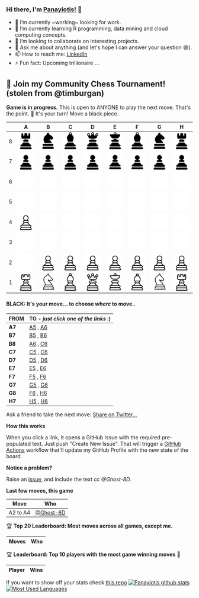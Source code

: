 
### Hi there, I'm [Panayiotis!](https://panayiotisleon1.wixsite.com/eportfolio) 👋

- 🔭 I’m currently ~working~ looking for work. 
- 🌱 I’m currently learning R programming, data mining and cloud computing concepts.
- 👯 I’m looking to collaborate on interesting projects.
- 💬 Ask me about anything (and let's hope I can answer your question 😄).
- 📫 How to reach me: [LinkedIn](https://www.linkedin.com/in/panayiotis-leon/)
- ⚡ Fun fact: Upcoming trillionaire ...


## :game_die: Join my Community Chess Tournament! (stolen from @timburgan)



**Game is in progress.** This is open to ANYONE to play the next move. That's the point. :wave:  It's your turn! Move a black piece.

|   | A | B | C | D | E | F | G | H |
| - | - | - | - | - | - | - | - | - |
| 8 | ![](https://raw.githubusercontent.com/Ghost-8D/Ghost-8D/master/chess_images/r.png) | ![](https://raw.githubusercontent.com/Ghost-8D/Ghost-8D/master/chess_images/n.png) | ![](https://raw.githubusercontent.com/Ghost-8D/Ghost-8D/master/chess_images/b.png) | ![](https://raw.githubusercontent.com/Ghost-8D/Ghost-8D/master/chess_images/q.png) | ![](https://raw.githubusercontent.com/Ghost-8D/Ghost-8D/master/chess_images/k.png) | ![](https://raw.githubusercontent.com/Ghost-8D/Ghost-8D/master/chess_images/b.png) | ![](https://raw.githubusercontent.com/Ghost-8D/Ghost-8D/master/chess_images/n.png) | ![](https://raw.githubusercontent.com/Ghost-8D/Ghost-8D/master/chess_images/r.png) |
| 7 | ![](https://raw.githubusercontent.com/Ghost-8D/Ghost-8D/master/chess_images/p.png) | ![](https://raw.githubusercontent.com/Ghost-8D/Ghost-8D/master/chess_images/p.png) | ![](https://raw.githubusercontent.com/Ghost-8D/Ghost-8D/master/chess_images/p.png) | ![](https://raw.githubusercontent.com/Ghost-8D/Ghost-8D/master/chess_images/p.png) | ![](https://raw.githubusercontent.com/Ghost-8D/Ghost-8D/master/chess_images/p.png) | ![](https://raw.githubusercontent.com/Ghost-8D/Ghost-8D/master/chess_images/p.png) | ![](https://raw.githubusercontent.com/Ghost-8D/Ghost-8D/master/chess_images/p.png) | ![](https://raw.githubusercontent.com/Ghost-8D/Ghost-8D/master/chess_images/p.png) |
| 6 | ![](https://raw.githubusercontent.com/Ghost-8D/Ghost-8D/master/chess_images/blank.png) | ![](https://raw.githubusercontent.com/Ghost-8D/Ghost-8D/master/chess_images/blank.png) | ![](https://raw.githubusercontent.com/Ghost-8D/Ghost-8D/master/chess_images/blank.png) | ![](https://raw.githubusercontent.com/Ghost-8D/Ghost-8D/master/chess_images/blank.png) | ![](https://raw.githubusercontent.com/Ghost-8D/Ghost-8D/master/chess_images/blank.png) | ![](https://raw.githubusercontent.com/Ghost-8D/Ghost-8D/master/chess_images/blank.png) | ![](https://raw.githubusercontent.com/Ghost-8D/Ghost-8D/master/chess_images/blank.png) | ![](https://raw.githubusercontent.com/Ghost-8D/Ghost-8D/master/chess_images/blank.png) |
| 5 | ![](https://raw.githubusercontent.com/Ghost-8D/Ghost-8D/master/chess_images/blank.png) | ![](https://raw.githubusercontent.com/Ghost-8D/Ghost-8D/master/chess_images/blank.png) | ![](https://raw.githubusercontent.com/Ghost-8D/Ghost-8D/master/chess_images/blank.png) | ![](https://raw.githubusercontent.com/Ghost-8D/Ghost-8D/master/chess_images/blank.png) | ![](https://raw.githubusercontent.com/Ghost-8D/Ghost-8D/master/chess_images/blank.png) | ![](https://raw.githubusercontent.com/Ghost-8D/Ghost-8D/master/chess_images/blank.png) | ![](https://raw.githubusercontent.com/Ghost-8D/Ghost-8D/master/chess_images/blank.png) | ![](https://raw.githubusercontent.com/Ghost-8D/Ghost-8D/master/chess_images/blank.png) |
| 4 | ![](https://raw.githubusercontent.com/Ghost-8D/Ghost-8D/master/chess_images/P.png) | ![](https://raw.githubusercontent.com/Ghost-8D/Ghost-8D/master/chess_images/blank.png) | ![](https://raw.githubusercontent.com/Ghost-8D/Ghost-8D/master/chess_images/blank.png) | ![](https://raw.githubusercontent.com/Ghost-8D/Ghost-8D/master/chess_images/blank.png) | ![](https://raw.githubusercontent.com/Ghost-8D/Ghost-8D/master/chess_images/blank.png) | ![](https://raw.githubusercontent.com/Ghost-8D/Ghost-8D/master/chess_images/blank.png) | ![](https://raw.githubusercontent.com/Ghost-8D/Ghost-8D/master/chess_images/blank.png) | ![](https://raw.githubusercontent.com/Ghost-8D/Ghost-8D/master/chess_images/blank.png) |
| 3 | ![](https://raw.githubusercontent.com/Ghost-8D/Ghost-8D/master/chess_images/blank.png) | ![](https://raw.githubusercontent.com/Ghost-8D/Ghost-8D/master/chess_images/blank.png) | ![](https://raw.githubusercontent.com/Ghost-8D/Ghost-8D/master/chess_images/blank.png) | ![](https://raw.githubusercontent.com/Ghost-8D/Ghost-8D/master/chess_images/blank.png) | ![](https://raw.githubusercontent.com/Ghost-8D/Ghost-8D/master/chess_images/blank.png) | ![](https://raw.githubusercontent.com/Ghost-8D/Ghost-8D/master/chess_images/blank.png) | ![](https://raw.githubusercontent.com/Ghost-8D/Ghost-8D/master/chess_images/blank.png) | ![](https://raw.githubusercontent.com/Ghost-8D/Ghost-8D/master/chess_images/blank.png) |
| 2 | ![](https://raw.githubusercontent.com/Ghost-8D/Ghost-8D/master/chess_images/blank.png) | ![](https://raw.githubusercontent.com/Ghost-8D/Ghost-8D/master/chess_images/P.png) | ![](https://raw.githubusercontent.com/Ghost-8D/Ghost-8D/master/chess_images/P.png) | ![](https://raw.githubusercontent.com/Ghost-8D/Ghost-8D/master/chess_images/P.png) | ![](https://raw.githubusercontent.com/Ghost-8D/Ghost-8D/master/chess_images/P.png) | ![](https://raw.githubusercontent.com/Ghost-8D/Ghost-8D/master/chess_images/P.png) | ![](https://raw.githubusercontent.com/Ghost-8D/Ghost-8D/master/chess_images/P.png) | ![](https://raw.githubusercontent.com/Ghost-8D/Ghost-8D/master/chess_images/P.png) |
| 1 | ![](https://raw.githubusercontent.com/Ghost-8D/Ghost-8D/master/chess_images/R.png) | ![](https://raw.githubusercontent.com/Ghost-8D/Ghost-8D/master/chess_images/N.png) | ![](https://raw.githubusercontent.com/Ghost-8D/Ghost-8D/master/chess_images/B.png) | ![](https://raw.githubusercontent.com/Ghost-8D/Ghost-8D/master/chess_images/Q.png) | ![](https://raw.githubusercontent.com/Ghost-8D/Ghost-8D/master/chess_images/K.png) | ![](https://raw.githubusercontent.com/Ghost-8D/Ghost-8D/master/chess_images/B.png) | ![](https://raw.githubusercontent.com/Ghost-8D/Ghost-8D/master/chess_images/N.png) | ![](https://raw.githubusercontent.com/Ghost-8D/Ghost-8D/master/chess_images/R.png) |

#### **BLACK:** It's your move... to choose _where_ to move..

| FROM | TO - _just click one of the links_ :) |
| ---- | -- |
| **A7** | [A5](https://github.com/Ghost-8D/Ghost-8D/issues/new?title=chess%7Cmove%7Ca7a5%7C11&body=Just+push+%27Submit+new+issue%27.+You+don%27t+need+to+do+anything+else.) , [A6](https://github.com/Ghost-8D/Ghost-8D/issues/new?title=chess%7Cmove%7Ca7a6%7C11&body=Just+push+%27Submit+new+issue%27.+You+don%27t+need+to+do+anything+else.) |
| **B7** | [B5](https://github.com/Ghost-8D/Ghost-8D/issues/new?title=chess%7Cmove%7Cb7b5%7C11&body=Just+push+%27Submit+new+issue%27.+You+don%27t+need+to+do+anything+else.) , [B6](https://github.com/Ghost-8D/Ghost-8D/issues/new?title=chess%7Cmove%7Cb7b6%7C11&body=Just+push+%27Submit+new+issue%27.+You+don%27t+need+to+do+anything+else.) |
| **B8** | [A6](https://github.com/Ghost-8D/Ghost-8D/issues/new?title=chess%7Cmove%7Cb8a6%7C11&body=Just+push+%27Submit+new+issue%27.+You+don%27t+need+to+do+anything+else.) , [C6](https://github.com/Ghost-8D/Ghost-8D/issues/new?title=chess%7Cmove%7Cb8c6%7C11&body=Just+push+%27Submit+new+issue%27.+You+don%27t+need+to+do+anything+else.) |
| **C7** | [C5](https://github.com/Ghost-8D/Ghost-8D/issues/new?title=chess%7Cmove%7Cc7c5%7C11&body=Just+push+%27Submit+new+issue%27.+You+don%27t+need+to+do+anything+else.) , [C6](https://github.com/Ghost-8D/Ghost-8D/issues/new?title=chess%7Cmove%7Cc7c6%7C11&body=Just+push+%27Submit+new+issue%27.+You+don%27t+need+to+do+anything+else.) |
| **D7** | [D5](https://github.com/Ghost-8D/Ghost-8D/issues/new?title=chess%7Cmove%7Cd7d5%7C11&body=Just+push+%27Submit+new+issue%27.+You+don%27t+need+to+do+anything+else.) , [D6](https://github.com/Ghost-8D/Ghost-8D/issues/new?title=chess%7Cmove%7Cd7d6%7C11&body=Just+push+%27Submit+new+issue%27.+You+don%27t+need+to+do+anything+else.) |
| **E7** | [E5](https://github.com/Ghost-8D/Ghost-8D/issues/new?title=chess%7Cmove%7Ce7e5%7C11&body=Just+push+%27Submit+new+issue%27.+You+don%27t+need+to+do+anything+else.) , [E6](https://github.com/Ghost-8D/Ghost-8D/issues/new?title=chess%7Cmove%7Ce7e6%7C11&body=Just+push+%27Submit+new+issue%27.+You+don%27t+need+to+do+anything+else.) |
| **F7** | [F5](https://github.com/Ghost-8D/Ghost-8D/issues/new?title=chess%7Cmove%7Cf7f5%7C11&body=Just+push+%27Submit+new+issue%27.+You+don%27t+need+to+do+anything+else.) , [F6](https://github.com/Ghost-8D/Ghost-8D/issues/new?title=chess%7Cmove%7Cf7f6%7C11&body=Just+push+%27Submit+new+issue%27.+You+don%27t+need+to+do+anything+else.) |
| **G7** | [G5](https://github.com/Ghost-8D/Ghost-8D/issues/new?title=chess%7Cmove%7Cg7g5%7C11&body=Just+push+%27Submit+new+issue%27.+You+don%27t+need+to+do+anything+else.) , [G6](https://github.com/Ghost-8D/Ghost-8D/issues/new?title=chess%7Cmove%7Cg7g6%7C11&body=Just+push+%27Submit+new+issue%27.+You+don%27t+need+to+do+anything+else.) |
| **G8** | [F6](https://github.com/Ghost-8D/Ghost-8D/issues/new?title=chess%7Cmove%7Cg8f6%7C11&body=Just+push+%27Submit+new+issue%27.+You+don%27t+need+to+do+anything+else.) , [H6](https://github.com/Ghost-8D/Ghost-8D/issues/new?title=chess%7Cmove%7Cg8h6%7C11&body=Just+push+%27Submit+new+issue%27.+You+don%27t+need+to+do+anything+else.) |
| **H7** | [H5](https://github.com/Ghost-8D/Ghost-8D/issues/new?title=chess%7Cmove%7Ch7h5%7C11&body=Just+push+%27Submit+new+issue%27.+You+don%27t+need+to+do+anything+else.) , [H6](https://github.com/Ghost-8D/Ghost-8D/issues/new?title=chess%7Cmove%7Ch7h6%7C11&body=Just+push+%27Submit+new+issue%27.+You+don%27t+need+to+do+anything+else.) |

Ask a friend to take the next move: [Share on Twitter...](https://twitter.com/share?text=I'm+playing+chess+on+a+GitHub+Profile+Readme!+Can+you+please+take+the+next+move+at+https://github.com/Ghost-8D)

**How this works**

When you click a link, it opens a GitHub Issue with the required pre-populated text. Just push "Create New Issue". That will trigger a [GitHub Actions](https://github.blog/2020-07-03-github-action-hero-casey-lee/#getting-started-with-github-actions) workflow that'll update my GitHub Profile  with the new state of the board.

**Notice a problem?**

Raise an [issue](https://github.com/Ghost-8D/Ghost-8D/issues), and include the text _cc @Ghost-8D_.

**Last few moves, this game**

| Move  | Who |
| ----- | --- |
| A2 to A4 | [@Ghost-8D](https://github.com/Ghost-8D) |

:trophy: **Top 20 Leaderboard: Most moves across all games, except me.**

| Moves | Who |
| ----- | --- |

:trophy: **Leaderboard: Top 10 players with the most game winning moves** :1st_place_medal:

| Player | Wins |
| ------ | ---- |

 If you want to show off your stats check [this repo](https://github.com/anuraghazra/github-readme-stats)
[![Panayiotis github stats](https://github-readme-stats.vercel.app/api?username=Ghost-8D&count_private=true&show_icons=true&title_color=00b3b3&text_color=00e6e6&icon_color=008080&bg_color=00284d)](https://github.com/anuraghazra/github-readme-stats) 
[![Most Used Languages](https://github-readme-stats.vercel.app/api/top-langs/?username=Ghost-8D&title_color=00b3b3&text_color=00e6e6&icon_color=008080&bg_color=00284d)](https://github.com/anuraghazra/github-readme-stats) 
